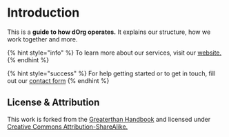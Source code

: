 # Introduction

This is a **guide to how dOrg operates.** It explains our structure, how we work together and more.

{% hint style="info" %}
To learn more about our services, visit our [website. ](https://dorg.tech)
{% endhint %}

{% hint style="success" %}
For help getting started or to get in touch, fill out our [contact form](https://dorgtech.typeform.com/to/a1rMob)
{% endhint %}

## License & Attribution

This work is forked from the [Greaterthan Handbook](https://handbook.greaterthan.works/) and licensed under [Creative Commons Attribution-ShareAlike.](https://creativecommons.org/licenses/by-sa/4.0/)​

